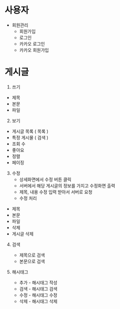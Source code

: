# 사용자
- 회원관리
    - 회원가입
    - 로그인
    - 카카오 로그인
    - 카카오 회원가입

# 게시글
1. 쓰기 
  - 제목
  - 본문
  - 파일


2. 보기
  - 게시글 목록 ( 목록 )
  - 특정 게시물 ( 검색 )
  - 조회 수 
  - 좋아요
  - 정렬
  - 페이징


3. 수정
    - 상세화면에서 수정 버튼 클릭
    -  서버에서 해당 게시글의 정보를 가지고 수정화면 출력
    - 제목, 내용 수정 입력 받아서 서버로 요청
    - 수정 처리
  - 제목
  - 본문
  - 파일
  - 삭제
  - 게시글 삭제
  



4. 검색
    - 제목으로 검색
    - 본문으로 검색


5. 해시태그
    - 추가  - 해시태그 작성
    - 검색 - 해시태그 검색
    - 수정 - 해시태그 수정
    - 삭제 - 해시태그 삭제